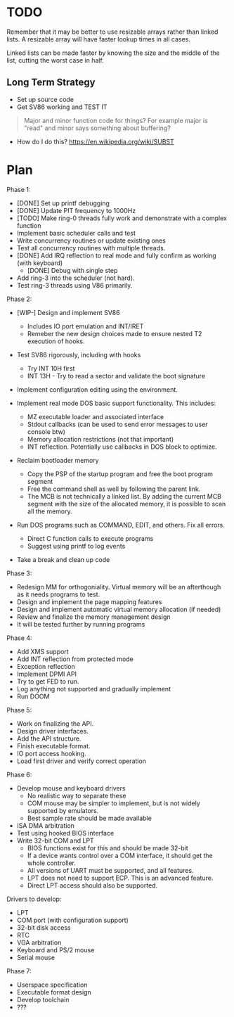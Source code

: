 # TODO

Remember that it may be better to use resizable arrays rather than linked lists. A resizable array will have faster lookup times in all cases.

Linked lists can be made faster by knowing the size and the middle of the list, cutting the worst case in half.

## Long Term Strategy

- Set up source code
- Get SV86 working and TEST IT

> Major and minor function code for things? For example major is "read" and minor says something about buffering?

- How do I do this? <https://en.wikipedia.org/wiki/SUBST>

# Plan

Phase 1:
- [DONE] Set up printf debugging
- [DONE] Update PIT frequency to 1000Hz
- [TODO] Make ring-0 threads fully work and demonstrate with a complex function
- Implement basic scheduler calls and test
- Write concurrency routines or update existing ones
- Test all concurrency routines with multiple threads.
- [DONE] Add IRQ reflection to real mode and fully confirm as working (with keyboard)
    - [DONE] Debug with single step
- Add ring-3 into the scheduler (not hard).
- Test ring-3 threads using V86 primarily.

Phase 2:
- [WIP-] Design and implement SV86
    - Includes IO port emulation and INT/IRET
    - Remeber the new design choices made to ensure nested T2 execution of hooks.
- Test SV86 rigorously, including with hooks
	- Try INT 10H first
	- INT 13H - Try to read a sector and validate the boot signature
- Implement configuration editing using the environment.
- Implement real mode DOS basic support functionality. This includes:
    - MZ executable loader and associated interface
    - Stdout callbacks (can be used to send error messages to user console btw)
    - Memory allocation restrictions (not that important)
    - INT reflection. Potentially use callbacks in DOS block to optimize.
- Reclaim bootloader memory
	- Copy the PSP of the startup program and free the boot program segment
	- Free the command shell as well by following the parent link.
	- The MCB is not technically a linked list. By adding the current MCB segment with the size of the allocated memory, it is possible to scan all the memory.
- Run DOS programs such as COMMAND, EDIT, and others. Fix all errors.
	- Direct C function calls to execute programs
	- Suggest using printf to log events

- Take a break and clean up code

Phase 3:
- Redesign MM for orthogoniality. Virtual memory will be an afterthough as it needs programs to test.
- Design and implement the page mapping features
- Design and implement automatic virtual memory allocation (if needed)
- Review and finalize the memory management design
- It will be tested further by running programs

Phase 4:
- Add XMS support
- Add INT reflection from protected mode
- Exception reflection
- Implement DPMI API
- Try to get FED to run.
- Log anything not supported and gradually implement
- Run DOOM

Phase 5:
- Work on finalizing the API.
- Design driver interfaces.
- Add the API structure.
- Finish executable format.
- IO port access hooking.
- Load first driver and verify correct operation

Phase 6:
- Develop mouse and keyboard drivers
	- No realistic way to separate these
	- COM mouse may be simpler to implement, but is not widely supported by emulators.
	- Best sample rate should be made available
- ISA DMA arbitration
- Test using hooked BIOS interface
- Write 32-bit COM and LPT
	- BIOS functions exist for this and should be made 32-bit
	- If a device wants control over a COM interface, it should get the whole controller.
	- All versions of UART must be supported, and all features.
	- LPT does not need to support ECP. This is an advanced feature.
	- Direct LPT access should also be supported.

Drivers to develop:
- LPT
- COM port (with configuration support)
- 32-bit disk access
- RTC
- VGA arbitration
- Keyboard and PS/2 mouse
- Serial mouse

Phase 7:
- Userspace specification
- Executable format design
- Develop toolchain
- ???
